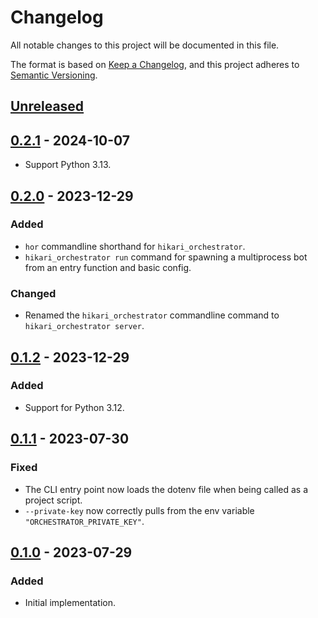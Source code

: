 # Changelog
All notable changes to this project will be documented in this file.

The format is based on [Keep a Changelog](https://keepachangelog.com/en/1.0.0/),
and this project adheres to [Semantic Versioning](https://semver.org/spec/v2.0.0.html).

## [Unreleased]
## [0.2.1] - 2024-10-07
- Support Python 3.13.

## [0.2.0] - 2023-12-29
### Added
- `hor` commandline shorthand for `hikari_orchestrator`.
- `hikari_orchestrator run` command for spawning a multiprocess bot from an entry function and basic config.

### Changed
- Renamed the `hikari_orchestrator` commandline command to `hikari_orchestrator server`.

## [0.1.2] - 2023-12-29
### Added
- Support for Python 3.12.

## [0.1.1] - 2023-07-30
### Fixed
- The CLI entry point now loads the dotenv file when being called as a project script.
- `--private-key` now correctly pulls from the env variable `"ORCHESTRATOR_PRIVATE_KEY"`.

## [0.1.0] - 2023-07-29
### Added
- Initial implementation.

[Unreleased]: https://github.com/FasterSpeeding/hikari-orchestrator/compare/v0.2.1...HEAD
[0.2.1]: https://github.com/FasterSpeeding/hikari-orchestrator/compare/v0.2.0...v0.2.1
[0.2.0]: https://github.com/FasterSpeeding/hikari-orchestrator/compare/v0.1.2...v0.2.0
[0.1.2]: https://github.com/FasterSpeeding/hikari-orchestrator/compare/v0.1.1...v0.1.2
[0.1.1]: https://github.com/FasterSpeeding/hikari-orchestrator/compare/v0.1.0...v0.1.1
[0.1.0]: https://github.com/FasterSpeeding/hikari-orchestrator/compare/8c010e29c45b32334644634240e7618d0933c2bf...v0.1.0
